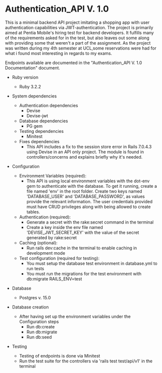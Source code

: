 # Authentication_API V. 1.0
This is a minimal backend API project imitating a shopping app with user authentication capabilities via JWT-authentication. 
The project is primarily aimed at Pentia Mobile's hiring test for backend developers. It fulfills many of the requirements asked for in the test, but also leaves out some along with providing some that weren't a part of the assignment.
As the project was written during my 4th semester at UCL,some reservations were had for what i found most interesting in regards to my exams.

Endpoints available are documented in the "Authentication_API V. 1.0 Documentation" document.

* Ruby version
  * Ruby 3.2.2

* System dependencies
  * Authentication dependencies
    * Devise
    * Devise-jwt
  * Database dependencies
    * PG gem
  * Testing dependencies
    * Minitest
  * Fixes dependencies
    * This API includes a fix to the session store error in Rails 7.0.4.3 using Devise in an API only project. The module is found in controllers/concerns and explains briefly why it's needed.

* Configuration
  * Environment Variables (required):
    * This API is using local environment variables with the dot-env gem to authenticate with the database.
      To get it running, create a file named 'env' in the root folder.
      Create two keys named 'DATABASE_USER' and 'DATABASE_PASSWORD', as values provide the relevant information. The user credentials provided must have CRUD privileges along with being allowed to create tables.
  * Authentication (required):
    * Generate a secret with the rake:secret command in the terminal
    * Create a key inside the env file named 'DEVISE_JWT_SECRET_KEY' with the value of the secret generated by rake:secret
  * Caching (optional):
    * Run rails dev:cache in the terminal to enable caching in development mode
  * Test configuration (required for testing):
    * You must setup the database test environment in database.yml to run tests
    * You must run the migrations for the test environment with db:migrate RAILS_ENV=test

* Database
  * Postgres v. 15.0

* Database creation
  * After having set up the environment variables under the Configuration steps
    * Run db:create
    * Run db:migrate
    * Run db:seed

* Testing
  * Testing of endpoints is done via Minitest
  * Run the test suite for the controllers via 'rails test test/api/v1' in the terminal

